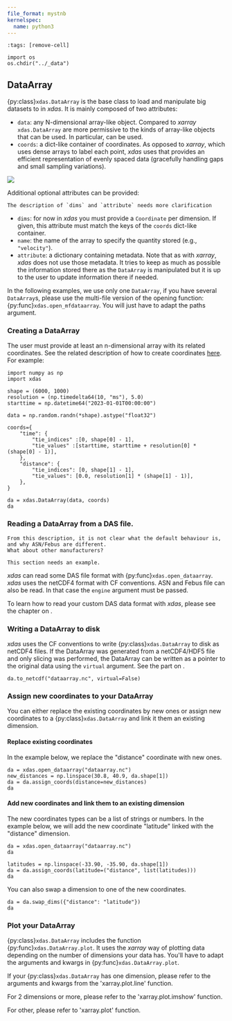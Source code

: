 ```yaml
---
file_format: mystnb
kernelspec:
  name: python3
---
```


```{code-cell}
:tags: [remove-cell]

import os
os.chdir("../_data")
```

## DataArray

{py:class}`xdas.DataArray` is the base class to load and manipulate big datasets to in 
*xdas*. It is mainly composed of two attributes: 

- `data`: any N-dimensional array-like object. Compared to *xarray* `xdas.DataArray` are
more permissive to the kinds of array-like objects that can be used. In particular, 
[](virtual-datasets.md) can be used.
- `coords`: a dict-like container of coordinates. As opposed to *xarray*, which uses dense
arrays to label each point, *xdas* uses [](interpolated-coordinates.md) that provides
an efficient representation of evenly spaced data (gracefully handling gaps and small
sampling variations).

![](/_static/dataarray.svg)

Additional optional attributes can be provided:

```{warning}
The description of `dims` and `attribute` needs more clarification
```

- `dims`: for now in *xdas* you must provide a `Coordinate` per dimension. If given, 
this attribute must match the keys of the `coords` dict-like container.
- `name`: the name of the array to specify the quantity stored (e.g., `"velocity"`).
- `attribute`: a dictionary containing metadata. Note that as with *xarray*, *xdas* does not
use those metadata. It tries to keep as much as possible the information stored there 
as the `DataArray` is manipulated but it is up to the user to update information there 
if needed.

In the following examples, we use only one `DataArray`, if you have several `DataArray`s, please use the multi-file version of the opening function: {py:func}`xdas.open_mfdataarray`. You will just have to adapt the paths argument.

### Creating a DataArray

The user must provide at least an n-dimensional array with its related coordinates. See 
the related description of how to create coordinates 
[here](interpolated-coordinates.md). For example:

```{code-cell}
import numpy as np
import xdas

shape = (6000, 1000)
resolution = (np.timedelta64(10, "ms"), 5.0)
starttime = np.datetime64("2023-01-01T00:00:00")

data = np.random.randn(*shape).astype("float32")

coords={
    "time": {
        "tie_indices" :[0, shape[0] - 1],
        "tie_values" :[starttime, starttime + resolution[0] * (shape[0] - 1)],
    },
    "distance": {
        "tie_indices": [0, shape[1] - 1],
        "tie_values": [0.0, resolution[1] * (shape[1] - 1)],
    },
}

da = xdas.DataArray(data, coords)
da
```

### Reading a DataArray from a DAS file.

```{warning}
From this description, it is not clear what the default behaviour is, and why ASN/Febus are different.
What about other manufacturers?

This section needs an example.
```

*xdas* can read some DAS file format with {py:func}`xdas.open_dataarray`. *xdas* uses 
the netCDF4 format with CF conventions. ASN and Febus file can also be read. In that 
case the `engine` argument must be passed.

To learn how to read your custom DAS data format with *xdas*, please see the chapter on [](data-formats.md).

### Writing a DataArray to disk

*xdas* uses the CF conventions to write {py:class}`xdas.DataArray` to disk as netCDF4 
files. If the DataArray was generated from a netCDF4/HDF5 file and only slicing was 
performed, the DataArray can be written as a pointer to the original data using the 
`virtual` argument. See the part on [](virtual-datasets.md).

```{code-cell}
da.to_netcdf("dataarray.nc", virtual=False)
```

### Assign new coordinates to your DataArray

You can either replace the existing coordinates by new ones or assign new coordinates to a {py:class}`xdas.DataArray` and link it them an existing dimension. 

#### Replace existing coordinates

In the example below, we replace the "distance" coordinate with new ones.

```{code-cell}
da = xdas.open_dataarray("dataarray.nc")
new_distances = np.linspace(30.8, 40.9, da.shape[1])
da = da.assign_coords(distance=new_distances)
da
```

#### Add new coordinates and link them to an existing dimension

The new coordinates types can be a list of strings or numbers. In the example below, we will add the new coordinate "latitude" linked with the "distance" dimension.

```{code-cell}
da = xdas.open_dataarray("dataarray.nc")
da
```
```{code-cell}
latitudes = np.linspace(-33.90, -35.90, da.shape[1])
da = da.assign_coords(latitude=("distance", list(latitudes)))
da
```

You can also swap a dimension to one of the new coordinates.

```{code-cell}
da = da.swap_dims({"distance": "latitude"})
da
```

### Plot your DataArray

{py:class}`xdas.DataArray` includes the function {py:func}`xdas.DataArray.plot`. It uses the *xarray* way of plotting data depending on the number of dimensions your data has. You'll have to adapt the arguments and kwargs in {py:func}`xdas.DataArray.plot`.

If your {py:class}`xdas.DataArray` has one dimension, please refer to the arguments and kwargs from the 'xarray.plot.line' function.

For 2 dimensions or more, please refer to the 'xarray.plot.imshow' function.

For other, please refer to 'xarray.plot' function.